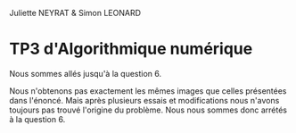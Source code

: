 Juliette NEYRAT & Simon LEONARD

# TP3 d'Algorithmique numérique

Nous sommes allés jusqu'à la question 6.

Nous n'obtenons pas exactement les mêmes images que celles présentées dans l'énoncé. Mais après plusieurs essais et modifications nous n'avons toujours pas trouvé l'origine du problème. Nous nous sommes donc arrétés à la question 6.   